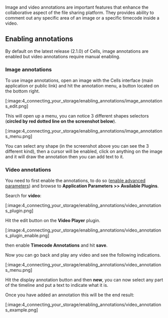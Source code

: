 Image and video annotations are important features that enhance the collaborative aspect of the file sharing platform.  They provides ability to comment out any specific area of an image or a specific timecode inside a video.


## Enabling annotations

By default on the latest release (2.1.0) of Cells, image annotations are enabled but video annotations require manual enabling.

### Image annotations

To use image annotations, open an image with the Cells interface (main application or public link) and hit the annotation menu, a button located on the bottom right.

[:image:4_connecting_your_storage/enabling_annotations/image_annotations_edit.png]

This will open up a menu, you can notice 3 different shapes selectors (**circled by red dotted line on the screenshot below**).

[:image:4_connecting_your_storage/enabling_annotations/image_annotations_menu.png]

You can select any shape (in the screenshot above you can see the 3 different kind), then a cursor will be enabled, click on anything on the image and it will draw the annotation then you can add text to it.


### Video annotations

You need to first enable the annotations, to do so ([enable advanced parameters](./advanced-configurations)) and browse to **Application Parameters >> Available Plugins**.

Search for **video**:

[:image:4_connecting_your_storage/enabling_annotations/video_annotations_plugin.png]

Hit the edit button on the **Video Player** plugin.

[:image:4_connecting_your_storage/enabling_annotations/video_annotations_plugin_enable.png]

then enable **Timecode Annotations** and hit **save**.

Now you can go back and play any video and see the following indications.

[:image:4_connecting_your_storage/enabling_annotations/video_annotations_menu.png]

Hit the display annotation button and then **new**, you can now select any part of the timeline and put a text to indicate what it is.

Once you have added an annotation this will be the end result:

[:image:4_connecting_your_storage/enabling_annotations/video_annotations_example.png]